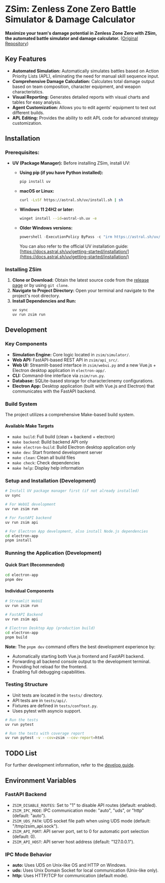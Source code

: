 # ZSim: Zenless Zone Zero Battle Simulator & Damage Calculator

**Maximize your team's damage potential in Zenless Zone Zero with ZSim, the automated battle simulator and damage calculator.** ([Original Repository](https://github.com/ZZZSimulator/ZSim))

## Key Features

*   **Automated Simulation:** Automatically simulates battles based on Action Priority Lists (APL), eliminating the need for manual skill sequence input.
*   **Comprehensive Damage Calculation:** Calculates total damage output based on team composition, character equipment, and weapon characteristics.
*   **Visual Reporting:** Generates detailed reports with visual charts and tables for easy analysis.
*   **Agent Customization:** Allows you to edit agents' equipment to test out different builds.
*   **APL Editing:** Provides the ability to edit APL code for advanced strategy customization.

## Installation

### Prerequisites:

*   **UV (Package Manager):** Before installing ZSim, install UV:

    *   **Using pip (if you have Python installed):**
        ```bash
        pip install uv
        ```
    *   **macOS or Linux:**
        ```bash
        curl -LsSf https://astral.sh/uv/install.sh | sh
        ```
    *   **Windows 11 24H2 or later:**
        ```bash
        winget install --id=astral-sh.uv -e
        ```
    *   **Older Windows versions:**
        ```powershell
        powershell -ExecutionPolicy ByPass -c "irm https://astral.sh/uv/install.ps1 | iex"
        ```
        You can also refer to the official UV installation guide: [https://docs.astral.sh/uv/getting-started/installation/](https://docs.astral.sh/uv/getting-started/installation/)

### Installing ZSim

1.  **Clone or Download:** Obtain the latest source code from the [release page](https://github.com/ZZZSimulator/ZSim/releases) or by using `git clone`.
2.  **Navigate to Project Directory:** Open your terminal and navigate to the project's root directory.
3.  **Install Dependencies and Run:**
    ```bash
    uv sync
    uv run zsim run
    ```

## Development

### Key Components

*   **Simulation Engine:** Core logic located in `zsim/simulator/`.
*   **Web API:** FastAPI-based REST API in `zsim/api_src/`.
*   **Web UI:** Streamlit-based interface in `zsim/webui.py` and a new Vue.js + Electron desktop application in `electron-app/`.
*   **CLI:** Command-line interface via `zsim/run.py`.
*   **Database:** SQLite-based storage for character/enemy configurations.
*   **Electron App:** Desktop application (built with Vue.js and Electron) that communicates with the FastAPI backend.

### Build System

The project utilizes a comprehensive Make-based build system.

#### Available Make Targets

*   `make build`: Full build (clean + backend + electron)
*   `make backend`: Build backend API only
*   `make electron-build`: Build Electron desktop application only
*   `make dev`: Start frontend development server
*   `make clean`: Clean all build files
*   `make check`: Check dependencies
*   `make help`: Display help information

### Setup and Installation (Development)

```bash
# Install UV package manager first (if not already installed)
uv sync

# For WebUI development
uv run zsim run

# For FastAPI backend
uv run zsim api

# For Electron App development, also install Node.js dependencies
cd electron-app
pnpm install
```

### Running the Application (Development)

#### Quick Start (Recommended)

```bash
cd electron-app
pnpm dev
```

#### Individual Components

```bash
# Streamlit WebUI
uv run zsim run

# FastAPI Backend
uv run zsim api

# Electron Desktop App (production build)
cd electron-app
pnpm build
```

**Note:** The `pnpm dev` command offers the best development experience by:
* Automatically starting both Vue.js frontend and FastAPI backend.
* Forwarding all backend console output to the development terminal.
* Providing hot reload for the frontend.
* Enabling full debugging capabilities.

### Testing Structure

*   Unit tests are located in the `tests/` directory.
*   API tests are in `tests/api/`.
*   Fixtures are defined in `tests/conftest.py`.
*   Uses pytest with asyncio support.

```bash
# Run the tests
uv run pytest

# Run the tests with coverage report
uv run pytest -v --cov=zsim --cov-report=html
```

## TODO List

For further development information, refer to the [develop guide](https://github.com/ZZZSimulator/ZSim/wiki/%E8%B4%A1%E7%8C%AE%E6%8C%87%E5%8D%97-Develop-Guide).

## Environment Variables

### FastAPI Backend

*   `ZSIM_DISABLE_ROUTES`: Set to "1" to disable API routes (default: enabled).
*   `ZSIM_IPC_MODE`: IPC communication mode: "auto", "uds", or "http" (default: "auto").
*   `ZSIM_UDS_PATH`: UDS socket file path when using UDS mode (default: "/tmp/zsim_api.sock").
*   `ZSIM_API_PORT`: API server port, set to 0 for automatic port selection (default: 0).
*   `ZSIM_API_HOST`: API server host address (default: "127.0.0.1").

### IPC Mode Behavior

*   **auto:** Uses UDS on Unix-like OS and HTTP on Windows.
*   **uds:** Uses Unix Domain Socket for local communication (Unix-like only).
*   **http:** Uses HTTP/TCP for communication (default mode).